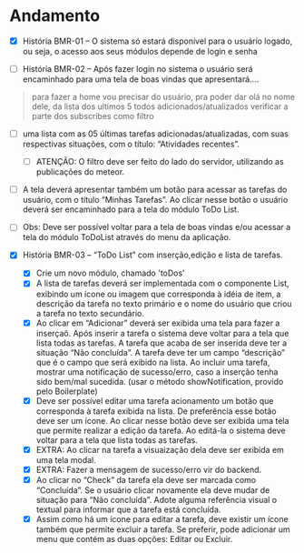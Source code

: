 # Andamento

- [x] História BMR-01 – O sistema só estará disponível para o usuário logado, ou seja, o acesso aos seus módulos depende de login e senha

- [ ] História BMR-02 – Após fazer login no sistema o usuário será encaminhado para uma tela de boas vindas que apresentará….

> para fazer a home vou precisar
> do usuário, pra poder dar olá no nome dele,
> da lista dos ultimos 5 todos adicionados/atualizados
> verificar a parte dos subscribes como filtro

- [ ] uma lista com as 05 últimas tarefas adicionadas/atualizadas, com suas respectivas situações, com o título: “Atividades recentes”.
  - [ ] ATENÇÃO: O filtro deve ser feito do lado do servidor, utilizando as publicações do meteor.
- [ ] A tela deverá apresentar também um botão para acessar as tarefas do usuário, com o título “Minhas Tarefas”. Ao clicar nesse botão o usuário deverá ser encaminhado para a tela do módulo ToDo List.
- [ ] Obs: Deve ser possível voltar para a tela de boas vindas e/ou acessar a tela do módulo ToDoList através do menu da aplicação.

- [x] História BMR-03 – “ToDo List” com inserção,edição e lista de tarefas.

  - [x] Crie um novo módulo, chamado 'toDos'
  - [x] A lista de tarefas deverá ser implementada com o componente List, exibindo um ícone ou imagem que corresponda à idéia de item, a descrição da tarefa no texto primário e o nome do usuário que criou a tarefa no texto secundário.
  - [x] Ao clicar em “Adicionar” deverá ser exibida uma tela para fazer a inserçaõ. Após inserir a tarefa o sistema deve voltar para a tela que lista todas as tarefas. A tarefa que acaba de ser inserida deve ter a situação “Não concluída”. A tarefa deve ter um campo “descrição” que é o campo que será exibido na lista. Ao incluir uma tarefa, mostrar uma notificação de sucesso/erro, caso a inserção tenha sido bem/mal sucedida. (usar o método showNotification, provido pelo Boilerplate)
  - [x] Deve ser possível editar uma tarefa acionamento um botão que corresponda à tarefa exibida na lista. De preferência esse botão deve ser um ícone. Ao clicar nesse botão deve ser exibida uma tela que permite realizar a edição da tarefa. Ao editá-la o sistema deve voltar para a tela que lista todas as tarefas.
  - [x] EXTRA: Ao clicar na tarefa a visuaização dela deve ser exibida em uma tela modal.
  - [x] EXTRA: Fazer a mensagem de sucesso/erro vir do backend.
  - [x] Ao clicar no “Check” da tarefa ela deve ser marcada como “Concluída”. Se o usuário clicar novamente ela deve mudar de situação para “Não concluída”. Adote alguma referência visual o textual para informar que a tarefa está concluída.
  - [x] Assim como há um ícone para editar a tarefa, deve existir um ícone também que permite excluir a tarefa. Se preferir, pode adicionar um menu que contém as duas opções: Editar ou Excluir.
